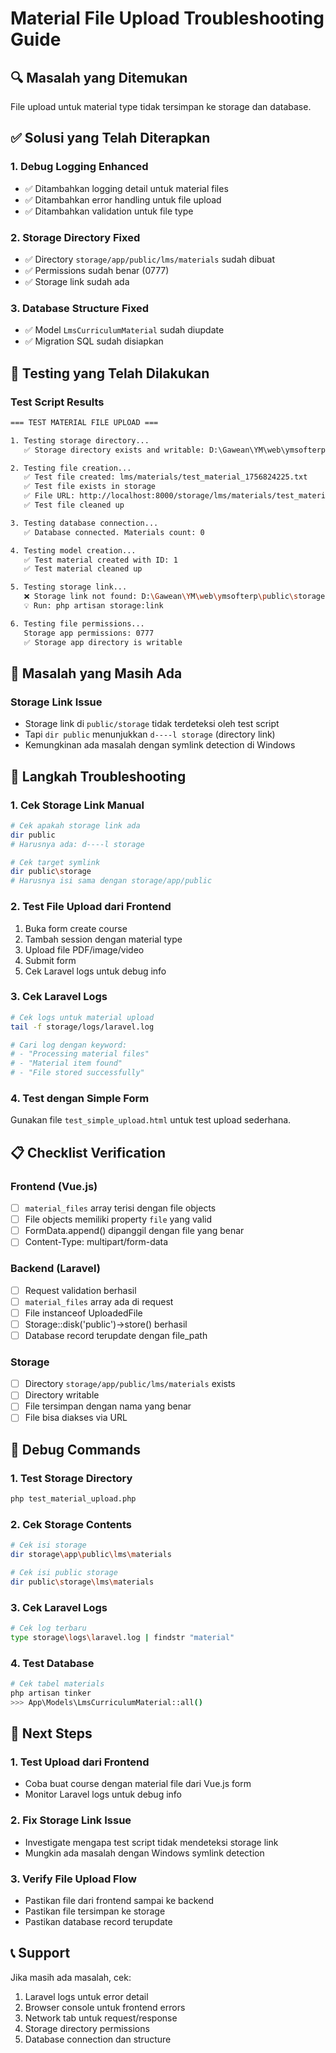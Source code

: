 # Material File Upload Troubleshooting Guide

## **🔍 Masalah yang Ditemukan**

File upload untuk material type tidak tersimpan ke storage dan database.

## **✅ Solusi yang Telah Diterapkan**

### **1. Debug Logging Enhanced**
- ✅ Ditambahkan logging detail untuk material files
- ✅ Ditambahkan error handling untuk file upload
- ✅ Ditambahkan validation untuk file type

### **2. Storage Directory Fixed**
- ✅ Directory `storage/app/public/lms/materials` sudah dibuat
- ✅ Permissions sudah benar (0777)
- ✅ Storage link sudah ada

### **3. Database Structure Fixed**
- ✅ Model `LmsCurriculumMaterial` sudah diupdate
- ✅ Migration SQL sudah disiapkan

## **🧪 Testing yang Telah Dilakukan**

### **Test Script Results**
```bash
=== TEST MATERIAL FILE UPLOAD ===

1. Testing storage directory...
   ✅ Storage directory exists and writable: D:\Gawean\YM\web\ymsofterp\storage\app/public/lms/materials

2. Testing file creation...
   ✅ Test file created: lms/materials/test_material_1756824225.txt
   ✅ Test file exists in storage
   ✅ File URL: http://localhost:8000/storage/lms/materials/test_material_1756824225.txt
   ✅ Test file cleaned up

3. Testing database connection...
   ✅ Database connected. Materials count: 0

4. Testing model creation...
   ✅ Test material created with ID: 1
   ✅ Test material cleaned up

5. Testing storage link...
   ❌ Storage link not found: D:\Gawean\YM\web\ymsofterp\public\storage
   💡 Run: php artisan storage:link

6. Testing file permissions...
   Storage app permissions: 0777
   ✅ Storage app directory is writable
```

## **🚨 Masalah yang Masih Ada**

### **Storage Link Issue**
- Storage link di `public/storage` tidak terdeteksi oleh test script
- Tapi `dir public` menunjukkan `d----l storage` (directory link)
- Kemungkinan ada masalah dengan symlink detection di Windows

## **🔧 Langkah Troubleshooting**

### **1. Cek Storage Link Manual**
```bash
# Cek apakah storage link ada
dir public
# Harusnya ada: d----l storage

# Cek target symlink
dir public\storage
# Harusnya isi sama dengan storage/app/public
```

### **2. Test File Upload dari Frontend**
1. Buka form create course
2. Tambah session dengan material type
3. Upload file PDF/image/video
4. Submit form
5. Cek Laravel logs untuk debug info

### **3. Cek Laravel Logs**
```bash
# Cek logs untuk material upload
tail -f storage/logs/laravel.log

# Cari log dengan keyword:
# - "Processing material files"
# - "Material item found"
# - "File stored successfully"
```

### **4. Test dengan Simple Form**
Gunakan file `test_simple_upload.html` untuk test upload sederhana.

## **📋 Checklist Verification**

### **Frontend (Vue.js)**
- [ ] `material_files` array terisi dengan file objects
- [ ] File objects memiliki property `file` yang valid
- [ ] FormData.append() dipanggil dengan file yang benar
- [ ] Content-Type: multipart/form-data

### **Backend (Laravel)**
- [ ] Request validation berhasil
- [ ] `material_files` array ada di request
- [ ] File instanceof UploadedFile
- [ ] Storage::disk('public')->store() berhasil
- [ ] Database record terupdate dengan file_path

### **Storage**
- [ ] Directory `storage/app/public/lms/materials` exists
- [ ] Directory writable
- [ ] File tersimpan dengan nama yang benar
- [ ] File bisa diakses via URL

## **🐛 Debug Commands**

### **1. Test Storage Directory**
```bash
php test_material_upload.php
```

### **2. Cek Storage Contents**
```bash
# Cek isi storage
dir storage\app\public\lms\materials

# Cek isi public storage
dir public\storage\lms\materials
```

### **3. Cek Laravel Logs**
```bash
# Cek log terbaru
type storage\logs\laravel.log | findstr "material"
```

### **4. Test Database**
```bash
# Cek tabel materials
php artisan tinker
>>> App\Models\LmsCurriculumMaterial::all()
```

## **🔮 Next Steps**

### **1. Test Upload dari Frontend**
- Coba buat course dengan material file dari Vue.js form
- Monitor Laravel logs untuk debug info

### **2. Fix Storage Link Issue**
- Investigate mengapa test script tidak mendeteksi storage link
- Mungkin ada masalah dengan Windows symlink detection

### **3. Verify File Upload Flow**
- Pastikan file dari frontend sampai ke backend
- Pastikan file tersimpan ke storage
- Pastikan database record terupdate

## **📞 Support**

Jika masih ada masalah, cek:
1. Laravel logs untuk error detail
2. Browser console untuk frontend errors
3. Network tab untuk request/response
4. Storage directory permissions
5. Database connection dan structure
